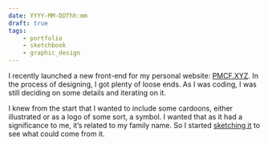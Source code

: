 ```yaml
---
date: YYYY-MM-DDThh:mm
draft: true
tags:
    - portfolio
    - sketchbook
    - graphic_design
---
```

I recently launched a new front-end for my personal website: [PMCF.XYZ](https://www.pmcf.xyz). In the process of designing, I got plenty of loose ends. As I was coding, I was still deciding on some details and iterating on it.

I knew from the start that I wanted to include some cardoons, either illustrated or as a logo of some sort, a symbol. I wanted that as it had a significance to me, it’s related to my family name. So I started [sketching it](2023112313) to see what could come from it.